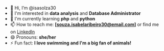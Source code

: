 - 👋 Hi, I’m @isasolza30
- 👀 I'm interested in **data analysis** and **Database Administrator**
- 🌱 I'm currently learning **php** and **python**
- 📫 How to reach me: **[souza.isabelaribeiro30@email.com]** or find me on [LinkedIn](https://www.linkedin.com/in/isabela-ribeiro-de-souza-9a252b200/)
- 😄 Pronouns:  **she/her**
- ⚡ Fun fact: **I love swimming and I'm a big fan of animals!**

<!---
isasolza30/isasolza30 is a ✨ special ✨ repository because its `README.md` (this file) appears on your GitHub profile.
You can click the Preview link to take a look at your changes.
--->
